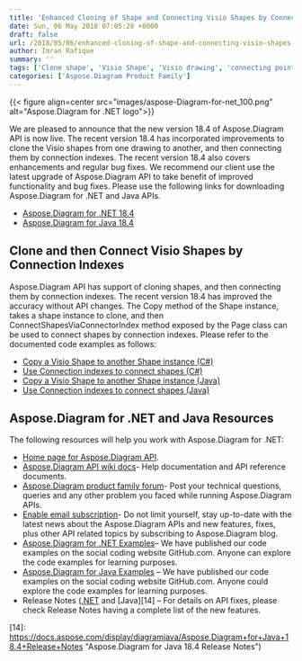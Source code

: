 ```yaml
---
title: 'Enhanced Cloning of Shape and Connecting Visio Shapes by Connection Indexes'
date: Sun, 06 May 2018 07:05:28 +0000
draft: false
url: /2018/05/06/enhanced-cloning-of-shape-and-connecting-visio-shapes-by-connection-indexes/
author: Imran Rafique
summary: ''
tags: ['Clone shape', 'Visio Shape', 'Visio drawing', 'connecting points', 'connection indexes']
categories: ['Aspose.Diagram Product Family']
---
```




{{< figure align=center src="images/aspose-Diagram-for-net_100.png" alt="Aspose.Diagram for .NET logo">}}


We are pleased to announce that the new version 18.4 of Aspose.Diagram API is now live. The recent version 18.4 has incorporated improvements to clone the Visio shapes from one drawing to another, and then connecting them by connection indexes. The recent version 18.4 also covers enhancements and regular bug fixes. We recommend our client use the latest upgrade of Aspose.Diagram API to take benefit of improved functionality and bug fixes. Please use the following links for downloading Aspose.Diagram for .NET and Java APIs.

*   [Aspose.Diagram for .NET 18.4][1]
*   [Aspose.Diagram for Java 18.4][2]

## Clone and then Connect Visio Shapes by Connection Indexes

Aspose.Diagram API has support of cloning shapes, and then connecting them by connection indexes. The recent version 18.4 has improved the accuracy without API changes. The Copy method of the Shape instance, takes a shape instance to clone, and then ConnectShapesViaConnectorIndex method exposed by the Page class can be used to connect shapes by connection indexes. Please refer to the documented code examples as follows:

*   [Copy a Visio Shape to another Shape instance (C#)][3]
*   [Use Connection indexes to connect shapes (C#)][4]
*   [Copy a Visio Shape to another Shape instance (Java)][5]
*   [Use Connection indexes to connect shapes (Java)][6]

## Aspose.Diagram for .NET and Java Resources

The following resources will help you work with Aspose.Diagram for .NET:

*   [Home page for Aspose.Diagram API][7].
*   [Aspose.Diagram API wiki docs][8]\- Help documentation and API reference documents.
*   [Aspose.Diagram product family forum][9]\- Post your technical questions, queries and any other problem you faced while running Aspose.Diagram APIs.
*   [Enable email subscription][10]\- Do not limit yourself, stay up-to-date with the latest news about the Aspose.Diagram APIs and new features, fixes, plus other API related topics by subscribing to Aspose.Diagram blog.
*   [Aspose.Diagram for .NET Examples][11]– We have published our code examples on the social coding website GitHub.com. Anyone can explore the code examples for learning purposes.
*   [Aspose.Diagram for Java Examples][12] – We have published our code examples on the social coding website GitHub.com. Anyone could explore the code examples for learning purposes.
*   Release Notes ([.NET][13] and [Java][14] – For details on API fixes, please check Release Notes having a complete list of the new features.




[1]: https://www.nuget.org/packages/Aspose.Diagram/18.4.0 "Aspose.Diagram for .NET 18.4"
[2]: https://artifact.aspose.com/repo/com/aspose/aspose-diagram/18.4/ "Aspose.Diagram for Java 18.4"
[3]: https://docs.aspose.com/display/diagramnet/Add%2C+Retrieve%2C+Copy+and+Read+Visio+Shape+Data#Add,Retrieve,CopyandReadVisioShapeData-CopyaVisioShapetoanotherShapeinstance
[4]: https://docs.aspose.com/display/diagramnet/Use+Connection+indexes+to+connect+shapes
[5]: https://docs.aspose.com/display/diagramjava/Add%2C+Retrieve%2C+Copy+and+Read+Visio+Shape+Data#Add,Retrieve,CopyandReadVisioShapeData-CopyaVisioShapetoanotherShapeinstance
[6]: https://docs.aspose.com/display/diagramjava/Use+Connection+indexes+to+connect+shapes
[7]: http://www.aspose.com/products/diagram "Home page for Aspose.Diagram API"
[8]: https://docs.aspose.com/display/diagramproductfamily/Home "Aspose.Diagram API wiki docs"
[9]: https://forum.aspose.com/c/diagram "Aspose.Diagram product family forum"
[10]: https://blog.aspose.com/category/aspose-products/aspose-diagram-product-family/ "Enable email subscription"
[11]: https://github.com/asposediagram/Aspose_diagram_NET "Aspose.Diagram for .NET Examples"
[12]: https://github.com/asposediagram/Aspose_Diagram_Java "Aspose.Diagram for Java Examples"
[13]: https://docs.aspose.com/display/diagramnet/Aspose.Diagram+for+.NET+18.4+Release+Notes "Aspose.Diagram for .NET 18.4 Release Notes"
[14]: https://docs.aspose.com/display/diagramjava/Aspose.Diagram+for+Java+18.4+Release+Notes "Aspose.Diagram for Java 18.4 Release Notes")





